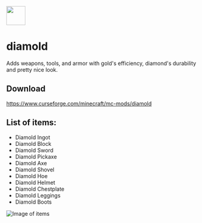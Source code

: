 <a href="https://minecraft.curseforge.com/projects/fabric-language-kotlin"><img src="https://i.imgur.com/c1DH9VL.png" height="50" /></a>

# diamold

Adds weapons, tools, and armor with gold's efficiency, diamond's durability and pretty nice look.

## Download

https://www.curseforge.com/minecraft/mc-mods/diamold

## List of items:

* Diamold Ingot
* Diamold Block
* Diamold Sword
* Diamold Pickaxe
* Diamold Axe
* Diamold Shovel
* Diamold Hoe
* Diamold Helmet
* Diamold Chestplate
* Diamold Leggings
* Diamold Boots

![Image of items](https://raw.githubusercontent.com/xVemu/diamold/master/2020-10-24_17.02.27.png)

